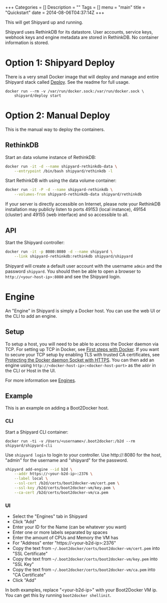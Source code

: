 +++
Categories = []
Description = ""
Tags = []
menu = "main"
title = "Quickstart"
date = 2014-08-06T04:37:14Z
+++

This will get Shipyard up and running.

Shipyard uses RethinkDB for its datastore.  User accounts, service keys, webhook keys and engine metadata are stored in RethinkDB.  No container information is stored.

# Option 1: Shipyard Deploy
There is a very small Docker image that will deploy and manage and entire Shipyard stack called [Deploy](https://github.com/shipyard/shipyard-deploy).  See the readme for full usage.

```
docker run --rm -v /var/run/docker.sock:/var/run/docker.sock \
    shipyard/deploy start
```

# Option 2: Manual Deploy
This is the manual way to deploy the containers.

## RethinkDB
Start an data volume instance of RethinkDB:

```bash
docker run -it -d --name shipyard-rethinkdb-data \
    --entrypoint /bin/bash shipyard/rethinkdb -l
```

Start RethinkDB with using the data volume container:

```bash
docker run -it -P -d --name shipyard-rethinkdb \
    --volumes-from shipyard-rethinkdb-data shipyard/rethinkdb
```

If your server is directly accessible on Internet, please note your RethinkDB installation may publicly listen to ports 49153 (local instance), 49154 (cluster) and 49155 (web interface) and so accessible to all.

## API
Start the Shipyard controller:

```bash
docker run -it -p 8080:8080 -d --name shipyard \
    --link shipyard-rethinkdb:rethinkdb shipyard/shipyard
```

Shipyard will create a default user account with the username `admin` and the password `shipyard`.  You should then be able to open a browser to `http://<your-host-ip>:8080` and see the Shipyard login.

# Engine
An "Engine" in Shipyard is simply a Docker host.  You can use the web UI or the CLI to add an engine.

## Setup
To setup a host, you will need to be able to access the Docker daemon via TCP.  For setting up TCP in Docker, see [First steps with Docker](https://docs.docker.com/articles/basics/). If you want to secure your TCP setup by enabling TLS with trusted CA certificates, see [Protecting the Docker daemon Socket with HTTPS](https://docs.docker.com/articles/https/).  You can then add an engine using `http://<docker-host-ip>:<docker-host-port>` as the `addr` in the CLI or Host in the UI.

For more information see [Engines](/docs/engines/).

## Example
This is an example on adding a Boot2Docker host.

### CLI

Start a Shipyard CLI container:

`docker run -ti -v /Users/<username>/.boot2docker:/b2d --rm shipyard/shipyard-cli`

Use `shipyard login` to login to your controller.  Use http://<your-shipyard-ip>:8080 for the host, "admin" for the username and "shipyard" for the password.


```bash
shipyard add-engine --id b2d \
    --addr https://<your-b2d-ip>:2376 \
    --label local \
    --ssl-cert /b2d/certs/boot2docker-vm/cert.pem \
    --ssl-key /b2d/certs/boot2docker-vm/key.pem \
    --ca-cert /b2d/certs/boot2docker-vm/ca.pem
```

### UI

* Select the "Engines" tab in Shipyard
* Click "Add"
* Enter your ID for the Name (can be whatever you want)
* Enter one or more labels separated by spaces
* Enter the amount of CPUs and Memory the VM has
* For "Address" enter "https://\<your-b2d-ip\>:2376"
* Copy the text from `~/.boot2docker/certs/boot2docker-vm/cert.pem` into "SSL Certificate"
* Copy the text from `~/.boot2docker/certs/boot2docker-vm/key.pem` into "SSL Key"
* Copy the text from `~/.boot2docker/certs/boot2docker-vm/ca.pem` into "CA Certificate"
* Click "Add"

In both examples, replace "\<your-b2d-ip\>" with your Boot2Docker VM ip.  You can get this by running `boot2docker shellinit`.
